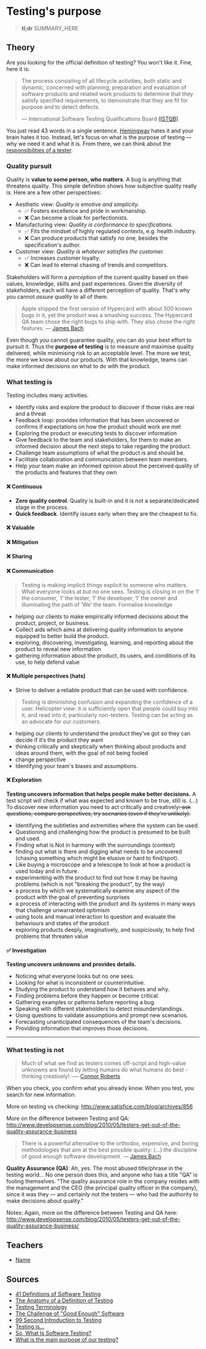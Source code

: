 # Testing's purpose

> **tl;dr** SUMMARY_HERE

## Theory

Are you looking for the official definition of testing? You won't like it. Fine, here it is:

> The process consisting of all lifecycle activities, both static and dynamic, concerned with planning, preparation and evaluation of software products and related work products to determine that they satisfy specified requirements, to demonstrate that they are fit for purpose and to detect defects.
>
> — International Software Testing Qualifications Board [(ISTQB)](http://glossary.istqb.org/search/testing)

You just read 43 words in a single sentence. [Hemingway](http://www.hemingwayapp.com/) hates it and your brain hates it too. Instead, let's focus on what is the purpose of testing — why we need it and what it is. From there, we can think about the [responsibilities of a tester](/concepts/responsibilities.md).

### Quality pursuit

Quality is **value to some person, who matters**. A bug is anything that threatens quality. This simple definition shows how subjective quality really is. Here are a few other perspectives:

- Aesthetic view: *Quality is emotive and simplicity.*
  - ✅ Fosters excellence and pride in workmanship.
  - ❌ Can become a cloak for perfectionists.
- Manufacturing view: *Quality is conformance to specifications.*
  - ✅ Fits the mindset of highly regulated contexts, e.g. health industry.
  - ❌ Can produce products that satisfy no one, besides the specification's author.
- Customer view: *Quality is whatever satisfies the customer.*
  - ✅ Increases customer loyalty.
  - ❌ Can lead to eternal chasing of trends and competitors.

Stakeholders will form a *perception* of the current quality based on their values, knowledge, skills and past experiences. Given the diversity of stakeholders, each will have a different perception of quality. That's why you cannot _assure quality_ to all of them.

> Apple shipped the first version of Hypercard with about 500 known bugs in it, yet the product was a smashing success. The Hypercard QA team chose the right bugs to ship with. They also chose the right features. — [James Bach](http://www.satisfice.com/articles/gooden2.pdf)

Even though you cannot guarantee quality, you can do your best effort to pursuit it. Thus the **purpose of testing** is to measure and maximise quality delivered, while minimising risk to an acceptable level. The more we test, the more we know about our products. With that knowledge, teams can make informed decisions on what to do with the product.

### What testing is

Testing includes many activities.

- Identify risks and explore the product to discover if those risks are real and a threat
- Feedback loop: provides information that has been uncovered or confirms if expectations on how the product should work are met
- Exploring the product or executing tests to discover information
- Give feedback to the team and stakeholders, for them to make an informed decision about the next steps to take regarding the product.
- Challenge team assumptions of what the product is and should be.
- Facilitate collaboration and communication between team members.
- Help your team make an informed opinion about the perceived quality of the products and features that they own

#### ❌ Continuous

- **Zero quality control**. Quality is built-in and it is not a separate/dedicated stage in the process.
- **Quick feedback**. Identify issues early when they are the cheapest to fix.

#### ❌ Valuable

#### ❌ Mitigation

#### ❌ Sharing
#### ❌ Communication

> Testing is making implicit things explicit to someone who matters. What everyone looks at but no one sees.
> Testing is closing in on the ‘I’ the consumer, ‘I’ the tester, ‘I’ the developer, ‘I’ the owner and illuminating the path of ‘We’ the team.
> Formalise knowledge
- helping our clients to make empirically informed decisions about the product, project, or business.
- Collect aids which aims at delivering quality information to anyone equipped to better build the product.
- exploring, discovering, investigating, learning, and reporting about the product to reveal new information
- gathering information about the product, its users, and conditions of its use, to help defend value





#### ❌ Multiple perspectives (hats)

- Strive to deliver a reliable product that can be used with confidence.
> Testing is diminishing confusion and expanding the confidence of a user.
> Helicopter view: it is sufficiently open that people could buy into it, and read into it, particularly non-testers.
> Testing can be acting as an advocate for our customers.
- helping our clients to understand the product they’ve got so they can decide if it’s the product they want
- thinking critically and skeptically when thinking about products and ideas around them, with the goal of not being fooled
- change perspective
- Identifying your team's biases and assumptions.



#### ❌ Exploration

**Testing uncovers information that helps people make better decisions.** A test script will check if what was expected and known to be true, still is. (...) To discover new information you need to act critically and creatively~~: ask questions, compare perspectives, try scenarios (even if they're unlikely).~~

- Identifying the subtleties and extremities where the system can be used.
- Questioning and challenging how the product is presumed to be built and used.
- Finding what is Not in harmony with the surroundings (context)
- finding out what is there and digging what needs to be uncovered (chasing something which might be elusive or hard to find/spot).
- Like buying a microscope and a telescope to look at how a product is used today and in future.
- experimenting with the product to find out how it may be having problems (which is not "breaking the product", by the way)
- a process by which we systematically examine any aspect of the product with the goal of preventing surprises
- a process of interacting with the product and its systems in many ways that challenge unwarranted optimism
- using tools and manual interaction to question and evaluate the behaviours and states of the product
- exploring products deeply, imaginatively, and suspiciously, to help find problems that threaten value

#### ✅ Investigation

**Testing uncovers unknowns and provides details.**

- Noticing what everyone looks but no one sees.
- Looking for what is inconsistent or counterintuitive.
- Studying the product to understand how it behaves and why.
- Finding problems before they happen or become critical.
- Gathering examples or patterns before reporting a bug.
- Speaking with different stakeholders to detect misunderstandings.
- Using questions to validate assumptions and prompt new scenarios.
- Forecasting unanticipated consequences of the team's decisions.
- Providing information that improves those decisions.

-----

### What testing is not

> Much of what we find as testers comes off-script and high-value unknowns are found by letting humans do what humans do best - thinking creatively!
> -— [Connor Roberts](http://pixelgrill.com/what-is-testing/)

When you check, you confirm what you already know. When you test, you search for new information.

More on testing vs checking: http://www.satisfice.com/blog/archives/856

More on the difference between Testing and QA: http://www.developsense.com/blog/2010/05/testers-get-out-of-the-quality-assurance-business

> There is a powerful alternative to the orthodox, expensive, and boring methodologies that aim at
> the best possible quality: (…) the discipline of good enough software development. — [James Bach](http://www.satisfice.com/articles/gooden2.pdf)

**Quality Assurance (QA)**: Ah, yes. The most abused title/phrase in the testing world... No one person does this, and anyone who has a title "QA" is fooling themselves. "The quality assurance role in the company resides with the management and the CEO (the principal quality officer in the company), since it was they — and certainly not the testers — who had the authority to make decisions about quality."

Notes: Again, more on the difference between Testing and QA here: <http://www.developsense.com/blog/2010/05/testers-get-out-of-the-quality-assurance-business/>

## Teachers

- [Name](#link)

## Sources

- [41 Definitions of Software Testing](https://chroniclesoftesting.blogspot.pt/2017/11/41-definitions-of-software-testing.html)
- [The Anatomy of a Definition of Testing](https://qahiccupps.blogspot.pt/2016/11/the-anatomy-of-definition-of-testing.html)
- [Testing Terminology](http://pixelgrill.com/testing-terminology/)
- [The Challenge of "Good Enough" Software](http://www.satisfice.com/articles/gooden2.pdf)
- [99 Second Introduction to Testing](https://dojo.ministryoftesting.com/lessons/99-second-introduction-to-testing)
- [Testing is…](http://www.developsense.com/blog/2014/10/testing-is/)
- [So, What Is Software Testing?](https://dojo.ministryoftesting.com/dojo/lessons/so-what-is-software-testing)
- [What is the main purpose of our testing?](https://testingfromthehip.wordpress.com/2016/06/14/what-is-the-main-purpose-of-our-testing/)
